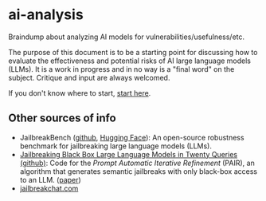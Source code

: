 # ai-analysis
Braindump about analyzing AI models for vulnerabilities/usefulness/etc.

The purpose of this document is to be a starting point for discussing how to evaluate the effectiveness and potential risks of AI large language models (LLMs). It is a work in progress and in no way is a "final word" on the subject. Critique and input are always welcomed.

If you don't know where to start, [start here](introduction.md).

## Other sources of info
- JailbreakBench ([github](https://github.com/JailbreakBench/jailbreakbench), [Hugging Face](https://huggingface.co/JailbreakBench)): An open-source robustness benchmark for jailbreaking large language models (LLMs).
- [Jailbreaking Black Box Large Language Models in Twenty Queries (github)](https://github.com/patrickrchao/JailbreakingLLMs): Code for the _Prompt Automatic Iterative Refinement_ (PAIR), an algorithm that generates semantic jailbreaks with only black-box access to an LLM. ([paper](https://arxiv.org/pdf/2310.08419))
- [jailbreakchat.com](https://jailbreakchat.com)
